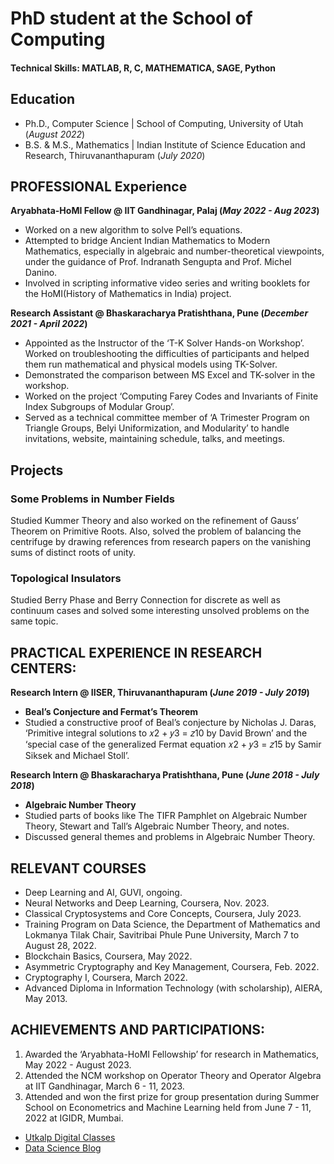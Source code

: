 # PhD student at the School of Computing

#### Technical Skills: MATLAB, R, C, MATHEMATICA, SAGE, Python

## Education
- Ph.D., Computer Science | School of Computing, University of Utah (_August 2022_)								       				        		
- B.S. & M.S., Mathematics | Indian Institute of Science Education and Research, Thiruvananthapuram (_July 2020_)

## PROFESSIONAL Experience
**Aryabhata-HoMI Fellow @ IIT Gandhinagar, Palaj (_May 2022 - Aug 2023_)**
- Worked on a new algorithm to solve Pell’s equations.
- Attempted to bridge Ancient Indian Mathematics to Modern Mathematics, especially in algebraic and number-theoretical viewpoints, under the guidance of Prof. Indranath Sengupta and Prof. Michel Danino.
- Involved in scripting informative video series and writing booklets for the HoMI(History of Mathematics in India) project.

**Research Assistant @ Bhaskaracharya Pratishthana, Pune (_December 2021 - April 2022_)**
- Appointed as the Instructor of the ‘T-K Solver Hands-on Workshop’. Worked on troubleshooting the difficulties of participants and helped them run mathematical and physical models using TK-Solver.
- Demonstrated the comparison between MS Excel and TK-solver in the workshop.
- Worked on the project ‘Computing Farey Codes and Invariants of Finite Index Subgroups of Modular Group’.
- Served as a technical committee member of ‘A Trimester Program on Triangle Groups, Belyi Uniformization, and Modularity’ to handle invitations, website, maintaining schedule, talks, and meetings.

## Projects
### Some Problems in Number Fields

Studied Kummer Theory and also worked on the refinement of Gauss’ Theorem on Primitive Roots. Also, solved
the problem of balancing the centrifuge by drawing references from research papers on the vanishing sums of
distinct roots of unity.


### Topological Insulators
Studied Berry Phase and Berry Connection for discrete as well as continuum cases and solved some interesting unsolved problems on the same topic.

## PRACTICAL EXPERIENCE IN RESEARCH CENTERS:
**Research Intern @ IISER, Thiruvananthapuram (_June 2019 - July 2019_)**
- **Beal’s Conjecture and Fermat’s Theorem**
- Studied a constructive proof of Beal’s conjecture by Nicholas J. Daras, ‘Primitive integral solutions to 𝑥2 + 𝑦3 = 𝑧10 by David Brown’ and the ‘special case of the generalized Fermat equation 𝑥2 + 𝑦3 = 𝑧15 by Samir Siksek and Michael Stoll’.

**Research Intern @ Bhaskaracharya Pratishthana, Pune (_June 2018 - July 2018_)**
- **Algebraic Number Theory**
- Studied parts of books like The TIFR Pamphlet on Algebraic Number Theory, Stewart and Tall’s Algebraic Number Theory, and notes.
- Discussed general themes and problems in Algebraic Number Theory.


## RELEVANT COURSES
- Deep Learning and AI, GUVI, ongoing.
- Neural Networks and Deep Learning, Coursera, Nov. 2023.
- Classical Cryptosystems and Core Concepts, Coursera, July 2023.
- Training Program on Data Science, the Department of Mathematics and Lokmanya Tilak Chair, Savitribai Phule Pune University, March 7 to August 28, 2022.
- Blockchain Basics, Coursera, May 2022.
- Asymmetric Cryptography and Key Management, Coursera, Feb. 2022.
- Cryptography I, Coursera, March 2022.
- Advanced Diploma in Information Technology (with scholarship), AIERA, May 2013.


## ACHIEVEMENTS AND PARTICIPATIONS:
1. Awarded the ‘Aryabhata-HoMI Fellowship’ for research in Mathematics, May 2022 - August 2023.
2. Attended the NCM workshop on Operator Theory and Operator Algebra at IIT Gandhinagar, March 6 - 11, 2023.
3. Attended and won the first prize for group presentation during Summer School on Econometrics and Machine
Learning held from June 7 - 11, 2022 at IGIDR, Mumbai.


- [Utkalp Digital Classes](https://www.youtube.com/channel/UCa9gErQ9AE5jT2DZLjXBIdA)
- [Data Science Blog](https://medium.com/@shawhin)
